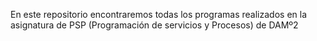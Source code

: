 En este repositorio encontraremos todas los programas realizados en la asignatura de PSP (Programación de servicios y Procesos) de DAMº2
